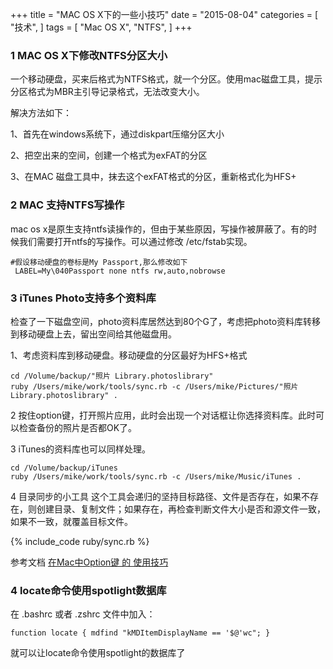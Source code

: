 +++
title = "MAC OS X下的一些小技巧"
date = "2015-08-04"
categories = [
"技术",
]
tags = [
"Mac OS X",
"NTFS",
]
+++

### 1 MAC OS X下修改NTFS分区大小

一个移动硬盘，买来后格式为NTFS格式，就一个分区。使用mac磁盘工具，提示分区格式为MBR主引导记录格式，无法改变大小。

解决方法如下：

1、首先在windows系统下，通过diskpart压缩分区大小

2、把空出来的空间，创建一个格式为exFAT的分区

3、在MAC 磁盘工具中，抹去这个exFAT格式的分区，重新格式化为HFS+

### 2 MAC 支持NTFS写操作

mac os x是原生支持ntfs读操作的，但由于某些原因，写操作被屏蔽了。有的时候我们需要打开ntfs的写操作。可以通过修改 /etc/fstab实现。

    #假设移动硬盘的卷标是My Passport,那么修改如下
     LABEL=My\040Passport none ntfs rw,auto,nobrowse
   
### 3 iTunes Photo支持多个资料库

检查了一下磁盘空间，photo资料库居然达到80个G了，考虑把photo资料库转移到移动硬盘上去，留出空间给其他磁盘用。

1、考虑资料库到移动硬盘。移动硬盘的分区最好为HFS+格式

    cd /Volume/backup/"照片 Library.photoslibrary"
    ruby /Users/mike/work/tools/sync.rb -c /Users/mike/Pictures/"照片 Library.photoslibrary" .
 
2 按住option键，打开照片应用，此时会出现一个对话框让你选择资料库。此时可以检查备份的照片是否都OK了。

3 iTunes的资料库也可以同样处理。 

    cd /Volume/backup/iTunes
    ruby /Users/mike/work/tools/sync.rb -c /Users/mike/Music/iTunes .

  
4 目录同步的小工具
这个工具会递归的坚持目标路径、文件是否存在，如果不存在，则创建目录、复制文件；如果存在，再检查判断文件大小是否和源文件一致，如果不一致，就覆盖目标文件。 

<!-- more --> 
 {% include_code ruby/sync.rb %}
 
 
 参考文档
 [在Mac中Option键 的 使用技巧](http://www.uc.hk/post/87.shtml)
 
### 4 locate命令使用spotlight数据库

在 .bashrc 或者 .zshrc 文件中加入：

    function locate { mdfind "kMDItemDisplayName == '$@'wc"; }
    
   就可以让locate命令使用spotlight的数据库了
   
   
